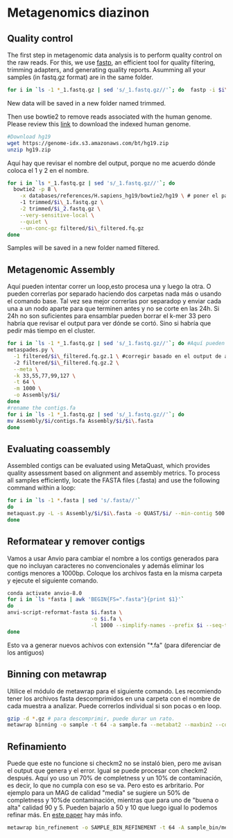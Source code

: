 # Metagenomics diazinon

## Quality control
The first step in metagenomic data analysis is to perform quality control on the raw reads. For this, we use [fastp](https://github.com/OpenGene/fastp), an efficient tool for quality filtering, trimming adapters, and generating quality reports.
Asumming all your samples (in fastq.gz format) are in the same folder.
```bash
for i in `ls -1 *_1.fastq.gz | sed 's/_1.fastq.gz//'`; do  fastp -i $i\_1.fastq.gz -I $i\_2.fastq.gz --detect_adapter_for_pe -o trimmed/$i\_1.fq.gz -O trimmed/$i\_2.fq.gz -h trimmed/$i\_fastq.html -e 25
```
New data will be saved in a new folder named trimmed.

Then use bowtie2 to remove reads associated with the human genome. Please review this [link](https://benlangmead.github.io/aws-indexes/bowtie) to download the indexed human genome. 

```bash
#Download hg19
wget https://genome-idx.s3.amazonaws.com/bt/hg19.zip
unzip hg19.zip
```
Aquí hay que revisar el nombre del output, porque no me acuerdo dónde coloca el 1 y 2 en el nombre.
```bash
for i in `ls *_1.fastq.gz | sed 's/_1.fastq.gz//'`; do
  bowtie2 -p 8 \
    -x databases/references/H.sapiens_hg19/bowtie2/hg19 \ # poner el path dónde está el genoma descargado
    -1 trimmed/$i\_1.fastq.gz \
    -2 trimmed/$i_2.fastq.gz \
    --very-sensitive-local \
    --quiet \
    --un-conc-gz filtered/$i\_filtered.fq.gz
done
```
Samples will be saved in a new folder named filtered.

## Metagenomic Assembly
Aquí pueden intentar correr un loop,esto procesa una y luego la otra. O pueden correrlas por separado haciendo dos carpetas nada más o usando el comando base. 
Tal vez sea mejor correrlas por separadop y enviar cada una a un nodo aparte para que terminen antes y no se corte en las 24h. 
Si 24h no son suficientes para ensamblar pueden borrar el k-mer 33 pero habría que revisar el output para ver dónde se cortó. Sino si habría que pedir más tiempo en el cluster.
```bash
for i in `ls -1 *_1.fastq.gz | sed 's/_1.fastq.gz//'`; do #Aquí pueden reemplazar toda la parte del ls con sólo los nombres de las dos muestras, como son solo 2.
metaspades.py \
  -1 filtered/$i\_filtered.fq.gz.1 \ #corregir basado en el output de arriba
  -2 filtered/$i\_filtered.fq.gz.2 \
  --meta \
  -k 33,55,77,99,127 \
  -t 64 \
  -m 1000 \
  -o Assembly/$i/
done
#rename the contigs.fa
for i in `ls -1 *_1.fastq.gz | sed 's/_1.fastq.gz//'`; do
mv Assembly/$i/contigs.fa Assembly/$i/$i\.fasta
done
```

## Evaluating coassembly

Assembled contigs can be evaluated using MetaQuast, which provides quality assessment based on alignment and assembly metrics. 
To process all samples efficiently, locate the FASTA files (.fasta) and use the following command within a loop:
```bash
for i in `ls -1 *.fasta | sed 's/.fasta//'`
do
metaquast.py -L -s Assembly/$i/$i\.fasta -o QUAST/$i/ --min-contig 500 # Aquí pueden elegir si usar 500 o 1000. Yo recomiendo 1000
done
```
## Reformatear y remover contigs
Vamos a usar Anvio para cambiar el nombre a los contigs generados para que no incluyan caracteres no convencionales y además eliminar los contigs menores a 1000bp. Coloque los archivos fasta en la misma carpeta y ejecute el siguiente comando. 

```bash
conda activate anvio-8.0
for i in `ls *fasta | awk 'BEGIN{FS=".fasta"}{print $1}'`
do
anvi-script-reformat-fasta $i.fasta \
                           -o $i.fa \
                           -l 1000 --simplify-names --prefix $i --seq-type NT
done
```
Esto va a generar nuevos achivos con extensión "*.fa" (para diferenciar de los antiguos)

## Binning con metawrap
Utilice el módulo de metawrap para el siguiente comando. Les recomiendo tener los archivos fasta descomprimidos en una carpeta con el nombre de cada muestra a analizar. Puede correrlos individual si son pocas o en loop.
```bash
gzip -d *.gz # para descomprimir, puede durar un rato. 
metawrap binning -o sample -t 64 -a sample.fa --metabat2 --maxbin2 --concoct Raw/sample/*_1.fastq Raw/sample/*_2.fastq
```

## Refinamiento
Puede que este no funcione si checkm2 no se instaló bien, pero me avisan el output que genera y el error. Igual se puede procesar con checkm2 después.
Aquí yo uso un 70% de completness y un 10% de contaminación, es decir, lo que no cumpla con eso se va. Pero esto es arbritario. Por ejemplo para un MAG de calidad "media" se sugiere un 50% de completness y 10%de contaminación, mientras que para uno de "buena o alta" calidad 90 y 5. Pueden bajarlo a 50 y 10 que luego igual lo podemos refinar más. En [este paper](https://www.nature.com/articles/nbt.3893) hay más info. 
```bash
metawrap bin_refinement -o SAMPLE_BIN_REFINEMENT -t 64 -A sample_bin/metabat2_bins/ -B sample_bin/maxbin2_bins -C sample_bin/concoct_bins -c 70 -x 10 -m 1000
```

